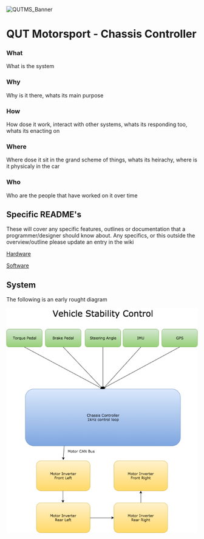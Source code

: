 ![QUTMS_Banner](https://raw.githubusercontent.com/Technosasquach/QUTMS_Master/master/src/qutmsBanner.jpg)

# QUT Motorsport - Chassis Controller

### What
What is the system
### Why
Why is it there, whats its main purpose
### How
How dose it work, interact with other systems, whats its responding too, whats its enacting on
### Where
Where dose it sit in the grand scheme of things, whats its heirachy, where is it physicaly in the car
### Who
Who are the people that have worked on it over time

## Specific README's
These will cover any specific features, outlines or documentation that a programmer/designer should know about. Any specifics, or this outside the overview/outline please update an entry in the wiki

[Hardware](https://github.com/Technosasquach/QUTMS_ChassisController/tree/master/hardware "Hardware")

[Software](https://github.com/Technosasquach/QUTMS_ChassisController/tree/master/software "Software")

## System

The following is an early rought diagram

![RoughOutline](Chassis_Controller.png)
